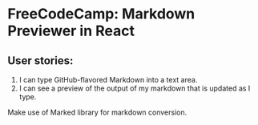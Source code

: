FreeCodeCamp: Markdown Previewer in React
========================================================
## User stories:
1. I can type GitHub-flavored Markdown into a text area.
2. I can see a preview of the output of my markdown that is updated as I type.

Make use of Marked library for markdown conversion.


